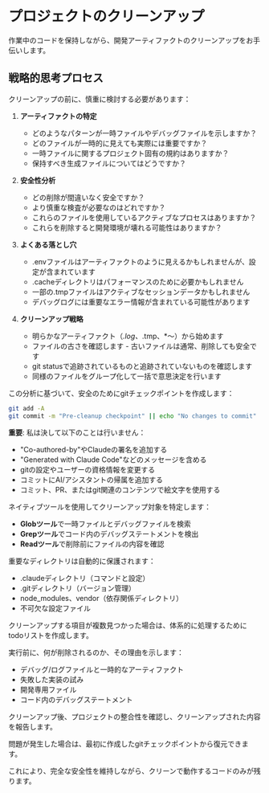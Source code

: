 # プロジェクトのクリーンアップ

作業中のコードを保持しながら、開発アーティファクトのクリーンアップをお手伝いします。

## 戦略的思考プロセス

<think>
クリーンアップの前に、慎重に検討する必要があります：

1. **アーティファクトの特定**
   - どのようなパターンが一時ファイルやデバッグファイルを示しますか？
   - どのファイルが一時的に見えても実際には重要ですか？
   - 一時ファイルに関するプロジェクト固有の規約はありますか？
   - 保持すべき生成ファイルについてはどうですか？

2. **安全性分析**
   - どの削除が間違いなく安全ですか？
   - より慎重な検査が必要なのはどれですか？
   - これらのファイルを使用しているアクティブなプロセスはありますか？
   - これらを削除すると開発環境が壊れる可能性はありますか？

3. **よくある落とし穴**
   - .envファイルはアーティファクトのように見えるかもしれませんが、設定が含まれています
   - .cacheディレクトリはパフォーマンスのために必要かもしれません
   - 一部の.tmpファイルはアクティブなセッションデータかもしれません
   - デバッグログには重要なエラー情報が含まれている可能性があります

4. **クリーンアップ戦略**
   - 明らかなアーティファクト（*.log、*.tmp、*〜）から始めます
   - ファイルの古さを確認します - 古いファイルは通常、削除しても安全です
   - git statusで追跡されているものと追跡されていないものを確認します
   - 同様のファイルをグループ化して一括で意思決定を行います
</think>

この分析に基づいて、安全のためにgitチェックポイントを作成します：
```bash
git add -A
git commit -m "Pre-cleanup checkpoint" || echo "No changes to commit"
```

**重要**: 私は決して以下のことは行いません：
- "Co-authored-by"やClaudeの署名を追加する
- "Generated with Claude Code"などのメッセージを含める
- gitの設定やユーザーの資格情報を変更する
- コミットにAI/アシスタントの帰属を追加する
- コミット、PR、またはgit関連のコンテンツで絵文字を使用する

ネイティブツールを使用してクリーンアップ対象を特定します：
- **Globツール**で一時ファイルとデバッグファイルを検索
- **Grepツール**でコード内のデバッグステートメントを検出
- **Readツール**で削除前にファイルの内容を確認

重要なディレクトリは自動的に保護されます：
- .claudeディレクトリ（コマンドと設定）
- .gitディレクトリ（バージョン管理）
- node_modules、vendor（依存関係ディレクトリ）
- 不可欠な設定ファイル

クリーンアップする項目が複数見つかった場合は、体系的に処理するためにtodoリストを作成します。

実行前に、何が削除されるのか、その理由を示します：
- デバッグ/ログファイルと一時的なアーティファクト
- 失敗した実装の試み
- 開発専用ファイル
- コード内のデバッグステートメント

クリーンアップ後、プロジェクトの整合性を確認し、クリーンアップされた内容を報告します。

問題が発生した場合は、最初に作成したgitチェックポイントから復元できます。

これにより、完全な安全性を維持しながら、クリーンで動作するコードのみが残ります。
